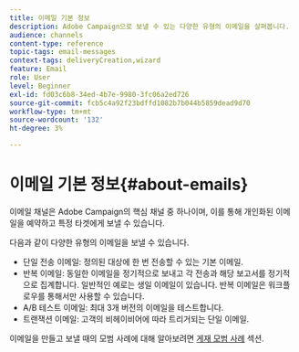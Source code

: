 ```yaml
---
title: 이메일 기본 정보
description: Adobe Campaign으로 보낼 수 있는 다양한 유형의 이메일을 살펴봅니다.
audience: channels
content-type: reference
topic-tags: email-messages
context-tags: deliveryCreation,wizard
feature: Email
role: User
level: Beginner
exl-id: fd03c6b8-34ed-4b7e-9980-3fc06a2ed726
source-git-commit: fcb5c4a92f23bdffd1082b7b044b5859dead9d70
workflow-type: tm+mt
source-wordcount: '132'
ht-degree: 3%

---
```


# 이메일 기본 정보{#about-emails}

이메일 채널은 Adobe Campaign의 핵심 채널 중 하나이며, 이를 통해 개인화된 이메일을 예약하고 특정 타겟에게 보낼 수 있습니다.

다음과 같이 다양한 유형의 이메일을 보낼 수 있습니다.

* 단일 전송 이메일: 정의된 대상에 한 번 전송할 수 있는 기본 이메일.
* 반복 이메일: 동일한 이메일을 정기적으로 보내고 각 전송과 해당 보고서를 정기적으로 집계합니다. 일반적인 예로는 생일 이메일이 있습니다. 반복 이메일은 워크플로우를 통해서만 사용할 수 있습니다.
* A/B 테스트 이메일: 최대 3개 버전의 이메일을 테스트합니다.
* 트랜잭션 이메일: 고객의 비헤이비어에 따라 트리거되는 단일 이메일.

이메일을 만들고 보낼 때의 모범 사례에 대해 알아보려면 [게재 모범 사례](../../sending/using/delivery-best-practices.md) 섹션.
